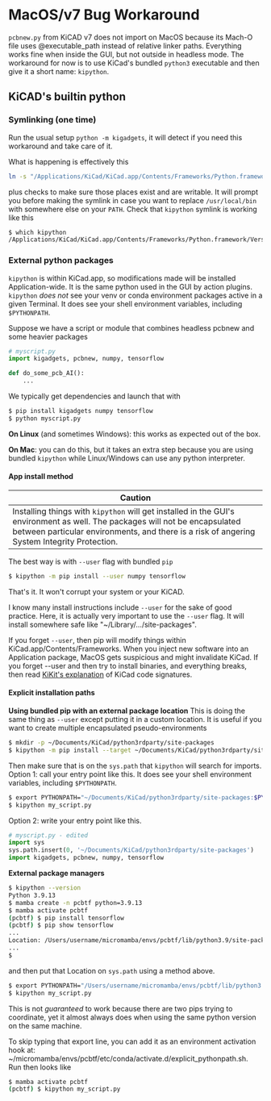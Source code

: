# MacOS/v7 Bug Workaround

`pcbnew.py` from KiCAD v7 does not import on MacOS because its Mach-O file uses @executable_path instead of relative linker paths. Everything works fine when inside the GUI, but not outside in headless mode. The workaround for now is to use KiCad's bundled `python3` executable and then give it a short name: `kipython`.

## KiCAD's builtin python
### Symlinking (one time)
Run the usual setup `python -m kigadgets`, it will detect if you need this workaround and take care of it.

What is happening is effectively this
```bash
ln -s "/Applications/KiCad/KiCad.app/Contents/Frameworks/Python.framework/Versions/Current/bin/python3" /usr/local/bin/kipython
```
plus checks to make sure those places exist and are writable. It will prompt you before making the symlink in case you want to replace `/usr/local/bin` with somewhere else on your `PATH`. Check that `kipython` symlink is working like this
```bash
$ which kipython
/Applications/KiCad/KiCad.app/Contents/Frameworks/Python.framework/Versions/Current/bin/python3
```

### External python packages
`kipython` is within KiCad.app, so modifications made will be installed Application-wide. It is the same python used in the GUI by action plugins. `kipython` *does not* see your venv or conda environment packages active in a given Terminal. It does see your shell environment variables, including `$PYTHONPATH`.

Suppose we have a script or module that combines headless pcbnew and some heavier packages
```python
# myscript.py
import kigadgets, pcbnew, numpy, tensorflow

def do_some_pcb_AI():
    ...
```
We typically get dependencies and launch that with
```bash
$ pip install kigadgets numpy tensorflow
$ python myscript.py
```

**On Linux** (and sometimes Windows): this works as expected out of the box.

**On Mac**: you can do this, but it takes an extra step because you are using bundled `kipython` while Linux/Windows can use any python interpreter.

#### App install method
| Caution |
| --- |
| Installing things with `kipython` will get installed in the GUI's environment as well. The packages will not be encapsulated between particular environments, and there is a risk of angering System Integrity Protection. |

The best way is with `--user` flag with bundled `pip`
```bash
$ kipython -m pip install --user numpy tensorflow
```
That's it. It won't corrupt your system or your KiCAD.

I know many install instructions include `--user` for the sake of good practice. Here, it is actually very important to use the `--user` flag. It will install somewhere safe like "~/Library/.../site-packages".

If you forget `--user`, then pip will modify things within KiCad.app/Contents/Frameworks. When you inject new software into an Application package, MacOS gets suspicious and might invalidate KiCad. If you forget --user and then try to install binaries, and everything breaks, then read [KiKit's explanation](https://yaqwsx.github.io/KiKit/latest/installation/macos/) of KiCad code signatures.

#### Explicit installation paths
**Using bundled pip with an external package location**
This is doing the same thing as `--user` except putting it in a custom location. It is useful if you want to create multiple encapsulated pseudo-environments
```bash
$ mkdir -p ~/Documents/KiCad/python3rdparty/site-packages
$ kipython -m pip install --target ~/Documents/KiCad/python3rdparty/site-packages numpy tensorflow
```
Then make sure that is on the `sys.path` that `kipython` will search for imports.
Option 1: call your entry point like this. It does see your shell environment variables, including `$PYTHONPATH`.
```bash
$ export PYTHONPATH="~/Documents/KiCad/python3rdparty/site-packages:$PYTHONPATH"
$ kipython my_script.py
```
Option 2: write your entry point like this.
```python
# myscript.py - edited
import sys
sys.path.insert(0, '~/Documents/KiCad/python3rdparty/site-packages')
import kigadgets, pcbnew, numpy, tensorflow
```

**External package managers**
```bash
$ kipython --version
Python 3.9.13
$ mamba create -n pcbtf python=3.9.13
$ mamba activate pcbtf
(pcbtf) $ pip install tensorflow
(pcbtf) $ pip show tensorflow
...
Location: /Users/username/micromamba/envs/pcbtf/lib/python3.9/site-packages
...
$
```
and then put that Location on `sys.path` using a method above.
```bash
$ export PYTHONPATH="/Users/username/micromamba/envs/pcbtf/lib/python3.9/site-packages:$PYTHONPATH"
$ kipython my_script.py
```
This is not *guaranteed* to work because there are two pips trying to coordinate, yet it almost always does when using the same python version on the same machine.

To skip typing that export line, you can add it as an environment activation hook at: ~/micromamba/envs/pcbtf/etc/conda/activate.d/explicit_pythonpath.sh. Run then looks like
```bash
$ mamba activate pcbtf
(pcbtf) $ kipython my_script.py
```


